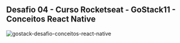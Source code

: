 ## Desafio 04 - Curso Rocketseat - GoStack11 - Conceitos React Native

![gostack-desafio-conceitos-react-native](https://user-images.githubusercontent.com/47957363/80891948-cde03b00-8c9d-11ea-846d-8f2d52050236.png)
